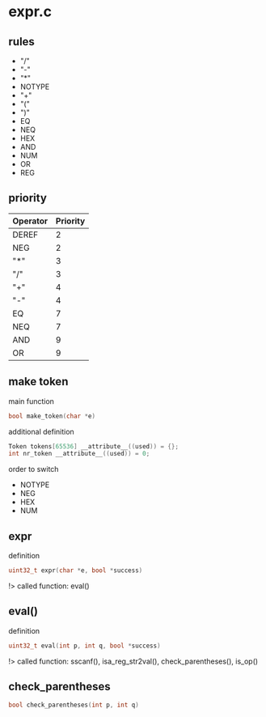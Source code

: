 # expr.c
## rules

* "/"
* "-"
* "*"
* NOTYPE
* "+"
* "("
* ")"
* EQ
* NEQ
* HEX
* AND
* NUM
* OR
* REG

## priority
Operator | Priority
-------- | --------
DEREF | 2
NEG | 2
"*" | 3
"/" | 3
"+" | 4
"-" | 4
EQ  | 7
NEQ | 7
AND | 9
OR  | 9

## make token
main function
```C
bool make_token(char *e)
```
additional definition
```C
Token tokens[65536] __attribute__((used)) = {};
int nr_token __attribute__((used)) = 0;
```
order to switch
* NOTYPE
* NEG
* HEX
* NUM

## expr
definition
```C
uint32_t expr(char *e, bool *success)
```
!> called function: eval()

## eval()
definition
```C
uint32_t eval(int p, int q, bool *success)
```
!> called function: sscanf(), isa_reg_str2val(), check_parentheses(), is_op()

## check_parentheses
```C
bool check_parentheses(int p, int q)
```

